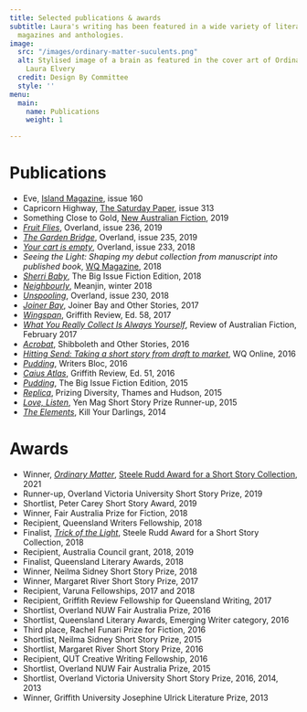 ```yaml
---
title: Selected publications & awards
subtitle: Laura's writing has been featured in a wide variety of literary journals,
  magazines and anthologies.
image:
  src: "/images/ordinary-matter-suculents.png"
  alt: Stylised image of a brain as featured in the cover art of Ordinary Matter by
    Laura Elvery
  credit: Design By Committee
  style: ''
menu:
  main:
    name: Publications
    weight: 1

---
```

# Publications

* Eve, [Island Magazine](https://islandmag.com/currentissue), issue 160
* Capricorn Highway, [The Saturday Paper](https://www.thesaturdaypaper.com.au/), issue 313
* Something Close to Gold, [New Australian Fiction](https://www.killyourdarlings.com.au/shop/new-australian-fiction-2019/), 2019
* [_Fruit Flies_](https://overland.org.au/previous-issues/issue-236/short-story-prize-laura-elvery/), Overland, issue 236, 2019
* [_The Garden Bridge_](https://overland.org.au/previous-issues/issue-235/fiction-the-garden-bridge/), Overland, issue 235, 2019
* [_Your cart is empty_](https://overland.org.au/previous-issues/issue-233/fair-australia-prize-fiction/), Overland, issue 233, 2018
* _Seeing the Light: Shaping my debut collection from manuscript into published book_, [WQ Magazine](https://qldwriters.org.au/magazine/), 2018
* [_Sherri Baby_](https://www.thebigissue.org.au/magazines/2018/08/10/fiction-edition-2018/), The Big Issue Fiction Edition, 2018
* [_Neighbourly_](https://meanjin.com.au/fiction/neighbourly/), Meanjin, winter 2018
* [_Unspooling_](https://overland.org.au/previous-issues/issue-230/fiction-prize-laura-elvery/), Overland, issue 230, 2018
* [_Joiner Bay_](https://margaretriverpress.com/product/joiner-bay-and-other-stories/), Joiner Bay and Other Stories, 2017
* [_Wingspan_](https://griffithreview.com/articles/wingspan/), Griffith Review, Ed. 58, 2017
* [_What You Really Collect Is Always Yourself_](http://reviewofaustralianfiction.com/product/raf-140-volume-21-issue-1/), Review of Australian Fiction, February 2017
* [_Acrobat_](https://margaretriverpress.com/product/shibboleth-other-stories/), Shibboleth and Other Stories, 2016
* [_Hitting Send: Taking a short story from draft to market_](https://qldwriters.org.au/2016/01/04/hitting-send-taking-a-short-story-from-draft-to-market/), WQ Online, 2016
* [_Pudding_](https://thewritersbloc.net/bloc-features-pudding-laura-elvery), Writers Bloc, 2016
* [_Caius Atlas_](https://griffithreview.com/articles/caius-atlas/), Griffith Review, Ed. 51, 2016
* [_Pudding_](https://www.thebigissue.org.au/blog/2016/03/23/fiction-edition---pudding/), The Big Issue Fiction Edition, 2015
* [_Replica_](https://booko.com.au/9780500500552/Prizing-Diversity), Prizing Diversity, Thames and Hudson, 2015
* [_Love, Listen_](https://www.yenmag.net/friday-fiction-love-listen/), Yen Mag Short Story Prize Runner-up, 2015
* [_The Elements_](https://www.killyourdarlings.com.au/2014/11/the-elements-by-laura-elvery/), Kill Your Darlings, 2014

# Awards

* Winner, [_Ordinary Matter_](https://www.uqp.com.au/books/ordinary-matter), [Steele Rudd Award for a Short Story Collection](https://www.slq.qld.gov.au/get-involved/fellowships-awards-residencies/queensland-literary-awards/2021-queensland-literary-awards-winners-and-finalists), 2021
* Runner-up, Overland Victoria University Short Story Prize, 2019
* Shortlist, Peter Carey Short Story Award, 2019
* Winner, Fair Australia Prize for Fiction, 2018
* Recipient, Queensland Writers Fellowship, 2018
* Finalist, [_Trick of the Light_](https://www.uqp.com.au/books/trick-of-the-light), Steele Rudd Award for a Short Story Collection, 2018
* Recipient, Australia Council grant, 2018, 2019
* Finalist, Queensland Literary Awards, 2018
* Winner, Neilma Sidney Short Story Prize, 2018
* Winner, Margaret River Short Story Prize, 2017
* Recipient, Varuna Fellowships, 2017 and 2018
* Recipient, Griffith Review Fellowship for Queensland Writing, 2017
* Shortlist, Overland NUW Fair Australia Prize, 2016
* Shortlist, Queensland Literary Awards, Emerging Writer category, 2016
* Third place, Rachel Funari Prize for Fiction, 2016
* Shortlist, Neilma Sidney Short Story Prize, 2015
* Shortlist, Margaret River Short Story Prize, 2016
* Recipient, QUT Creative Writing Fellowship, 2016
* Shortlist, Overland NUW Fair Australia Prize, 2015
* Shortlist, Overland Victoria University Short Story Prize, 2016, 2014, 2013
* Winner, Griffith University Josephine Ulrick Literature Prize, 2013